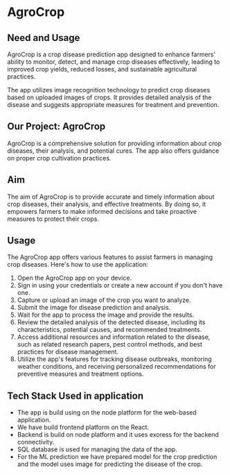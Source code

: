 # AgroCrop

## Need and Usage

AgroCrop is a crop disease prediction app designed to enhance farmers' ability to monitor, detect, and manage crop diseases effectively, leading to improved crop yields, reduced losses, and sustainable agricultural practices.

The app utilizes image recognition technology to predict crop diseases based on uploaded images of crops. It provides detailed analysis of the disease and suggests appropriate measures for treatment and prevention.

## Our Project: AgroCrop

AgroCrop is a comprehensive solution for providing information about crop diseases, their analysis, and potential cures. The app also offers guidance on proper crop cultivation practices.

## Aim

The aim of AgroCrop is to provide accurate and timely information about crop diseases, their analysis, and effective treatments. By doing so, it empowers farmers to make informed decisions and take proactive measures to protect their crops.

## Usage

The AgroCrop app offers various features to assist farmers in managing crop diseases. Here's how to use the application:

1. Open the AgroCrop app on your device.
2. Sign in using your credentials or create a new account if you don't have one.
3. Capture or upload an image of the crop you want to analyze.
4. Submit the image for disease prediction and analysis.
5. Wait for the app to process the image and provide the results.
6. Review the detailed analysis of the detected disease, including its characteristics, potential causes, and recommended treatments.
7. Access additional resources and information related to the disease, such as related research papers, pest control methods, and best practices for disease management.
8. Utilize the app's features for tracking disease outbreaks, monitoring weather conditions, and receiving personalized recommendations for preventive measures and treatment options.

## Tech Stack Used in application

- The app is build using on the node platform for the web-based application.
- We have build frontend platform on the React.
- Backend is build on node platform and it uses exoress for the backend connectivity.
- SQL database is used for managing the data of the app.
- For the ML prediction we have prepared model for the crop prediction and the model uses image for predicting the disease of the crop.

